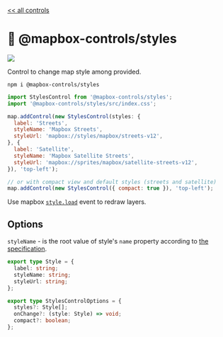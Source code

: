 [<< all controls](/README.md)

# 💅 @mapbox-controls/styles

![](https://github.com/korywka/mapbox-controls/assets/988471/18ac929f-06ff-4043-8b4b-258b876b9585)

Control to change map style among provided.

```
npm i @mapbox-controls/styles
```

```js
import StylesControl from '@mapbox-controls/styles';
import '@mapbox-controls/styles/src/index.css';

map.addControl(new StylesControl(styles: {
  label: 'Streets',
  styleName: 'Mapbox Streets',
  styleUrl: 'mapbox://styles/mapbox/streets-v12',
}, {
  label: 'Satellite',
  styleName: 'Mapbox Satellite Streets',
  styleUrl: 'mapbox://sprites/mapbox/satellite-streets-v12',
}), 'top-left');

// or with compact view and default styles (streets and satellite)
map.addControl(new StylesControl({ compact: true }), 'top-left');
```

Use mapbox [`style.load`](https://docs.mapbox.com/mapbox-gl-js/api/map/#map.event:style.load) event to redraw layers.

## Options

`styleName` - is the root value of style's `name` property according to [the specification](https://docs.mapbox.com/style-spec/reference/root/#name).

```ts
export type Style = {
  label: string;
  styleName: string;
  styleUrl: string;
};

export type StylesControlOptions = {
  styles?: Style[];
  onChange?: (style: Style) => void;
  compact?: boolean;
};
```
